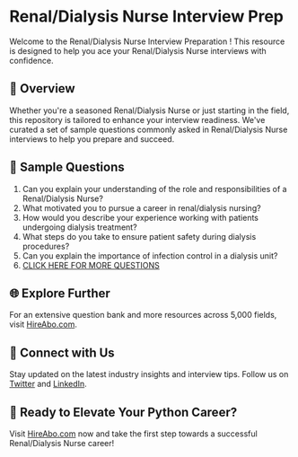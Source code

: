 # Renal/Dialysis Nurse Interview Prep

Welcome to the Renal/Dialysis Nurse Interview Preparation ! This resource is designed to help you ace your Renal/Dialysis Nurse interviews with confidence.

## 🚀 Overview

Whether you're a seasoned Renal/Dialysis Nurse or just starting in the field, this repository is tailored to enhance your interview readiness. We've curated a set of sample questions commonly asked in Renal/Dialysis Nurse interviews to help you prepare and succeed.

## 📝 Sample Questions

1. Can you explain your understanding of the role and responsibilities of a Renal/Dialysis Nurse?
2. What motivated you to pursue a career in renal/dialysis nursing?
3. How would you describe your experience working with patients undergoing dialysis treatment?
4. What steps do you take to ensure patient safety during dialysis procedures?
5. Can you explain the importance of infection control in a dialysis unit?
6. [CLICK HERE FOR MORE QUESTIONS](https://hireabo.com/job/2_0_27/RenalDialysis%20Nurse)

## 🌐 Explore Further

For an extensive question bank and more resources across 5,000 fields, visit [HireAbo.com](https://www.hireabo.com).

## 📱 Connect with Us

Stay updated on the latest industry insights and interview tips. Follow us on [Twitter](https://twitter.com/hireabo) and [LinkedIn](https://www.linkedin.com/in/hire-abo-3609972a8/).

## 🚀 Ready to Elevate Your Python Career?

Visit [HireAbo.com](https://www.hireabo.com) now and take the first step towards a successful Renal/Dialysis Nurse career!